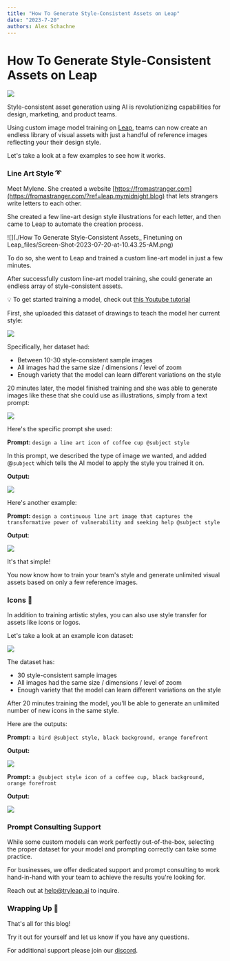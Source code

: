 ```yaml
---
title: "How To Generate Style-Consistent Assets on Leap"
date: "2023-7-20"
authors: Alex Schachne
---
```


# How To Generate Style-Consistent Assets on Leap

![](./images/create-style-consistent-assets-with-ai_1.png)

Style-consistent asset generation using AI is revolutionizing capabilities for design, marketing, and product teams.

Using custom image model training on [Leap](https://tryleap.ai/?ref=leap.mymidnight.blog), teams can now create an endless library of visual assets with just a handful of reference images reflecting your their design style.

Let's take a look at a few examples to see how it works.

### Line Art Style ➰

Meet Mylene. She created a website [https://fromastranger.com](https://fromastranger.com/?ref=leap.mymidnight.blog) that lets strangers write letters to each other.

She created a few line-art design style illustrations for each letter, and then came to Leap to automate the creation process.

![](./How To Generate Style-Consistent Assets\_ Finetuning on Leap_files/Screen-Shot-2023-07-20-at-10.43.25-AM.png)

To do so, she went to Leap and trained a custom line-art model in just a few minutes.

After successfully custom line-art model training, she could generate an endless array of style-consistent assets.

💡 To get started training a model, check out [this Youtube tutorial](https://www.youtube.com/watch?v=5SJhto54jZo&ref=leap.mymidnight.blog)

First, she uploaded this dataset of drawings to teach the model her current style:

![](./images/create-style-consistent-assets-with-ai_2.png)

Specifically, her dataset had:

- Between 10-30 style-consistent sample images
- All images had the same size / dimensions / level of zoom
- Enough variety that the model can learn different variations on the style

20 minutes later, the model finished training and she was able to generate images like these that she could use as illustrations, simply from a text prompt:

![](./images/create-style-consistent-assets-with-ai_3.png)

Here's the specific prompt she used:

**Prompt:** `design a line art icon of coffee cup @subject style`

In this prompt, we described the type of image we wanted, and added @`subject` which tells the AI model to apply the style you trained it on.

**Output:**

![](./images/create-style-consistent-assets-with-ai_4.png)

Here's another example:

**Prompt:** `design a continuous line art image that captures the transformative power of vulnerability and seeking help @subject style`

**Output**:

![](./images/create-style-consistent-assets-with-ai_5.png)

It's that simple!

You now know how to train your team's style and generate unlimited visual assets based on only a few reference images.

### Icons 👾

In addition to training artistic styles, you can also use style transfer for assets like icons or logos.

Let's take a look at an example icon dataset:

![](./images/create-style-consistent-assets-with-ai_6.png)

The dataset has:

- 30 style-consistent sample images
- All images had the same size / dimensions / level of zoom
- Enough variety that the model can learn different variations on the style

After 20 minutes training the model, you'll be able to generate an unlimited number of new icons in the same style.

Here are the outputs:

**Prompt:** `a bird @subject style, black background, orange forefront`

**Output:**

![](./images/create-style-consistent-assets-with-ai_7.png)

**Prompt:** `a @subject style icon of a coffee cup, black background, orange forefront`

**Output:**

![](./images/create-style-consistent-assets-with-ai_8.png)

### Prompt Consulting Support

While some custom models can work perfectly out-of-the-box, selecting the proper dataset for your model and prompting correctly can take some practice.

For businesses, we offer dedicated support and prompt consulting to work hand-in-hand with your team to achieve the results you're looking for.

Reach out at help@tryleap.ai to inquire.

### Wrapping Up 🚀

That's all for this blog!

Try it out for yourself and let us know if you have any questions.

For additional support please join our [discord](https://discord.com/invite/NCAKTUayPK?ref=leap.mymidnight.blog).
